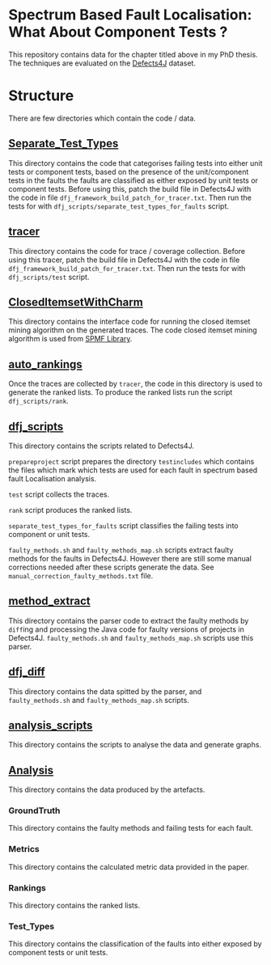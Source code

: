 # Spectrum Based Fault Localisation: What About Component Tests ?
This repository contains data for the chapter titled above in my PhD thesis. The techniques are evaluated on the [Defects4J](https://github.com/rjust/defects4j) dataset.

# Structure
There are few directories which contain the code / data.

## [Separate_Test_Types](https://github.com/glaghari/sbfl_unit_component_tests/tree/master/Separate_Test_Types)
This directory contains the code that categorises failing tests into either unit tests or component tests, based on the presence of the unit/component tests in the faults the faults are classified as either exposed by unit tests or component tests. Before using this, patch the build file in Defects4J with the code in file `dfj_framework_build_patch_for_tracer.txt`. Then run the tests for with `dfj_scripts/separate_test_types_for_faults` script.

## [tracer](https://github.com/glaghari/sbfl_unit_component_tests/tree/master/tracer)
This directory contains the code for trace / coverage collection. Before using this tracer, patch the build file in Defects4J with the code in file `dfj_framework_build_patch_for_tracer.txt`. Then run the tests for with `dfj_scripts/test` script.

## [ClosedItemsetWithCharm](https://github.com/glaghari/sbfl_unit_component_tests/tree/master/ClosedItemsetWithCharm)
This directory contains the interface code for running the closed itemset mining algorithm on the generated traces. The code closed itemset mining algorithm is used from [SPMF Library](http://www.philippe-fournier-viger.com/spmf/).

## [auto_rankings](https://github.com/glaghari/sbfl_unit_component_tests/tree/master/auto_rankings)
Once the traces are collected by `tracer`, the code in this directory is used to generate the ranked lists. To produce the ranked lists run the script `dfj_scripts/rank`.

## [dfj_scripts](https://github.com/glaghari/sbfl_unit_component_tests/tree/master/dfj_scripts)
This directory contains the scripts related to Defects4J.

`prepareproject` script prepares the directory `testincludes` which contains the files which mark which tests are used for each fault in spectrum based fault Localisation analysis.

`test` script collects the traces.

`rank` script produces the ranked lists.

`separate_test_types_for_faults` script classifies the failing tests into component or unit tests.

`faulty_methods.sh` and `faulty_methods_map.sh` scripts extract faulty methods for the faults in Defects4J. However there are still some manual corrections needed after these scripts generate the data. See `manual_correction_faulty_methods.txt` file.

## [method_extract](https://github.com/glaghari/sbfl_unit_component_tests/tree/master/method_extract)
This directory contains the parser code to extract the faulty methods by `diff`ing and processing the Java code for faulty versions of projects in Defects4J. `faulty_methods.sh` and `faulty_methods_map.sh` scripts use this parser.

## [dfj_diff](https://github.com/glaghari/sbfl_unit_component_tests/tree/master/dfj_diff)
This directory contains the data spitted by the parser, and `faulty_methods.sh` and `faulty_methods_map.sh` scripts.

## [analysis_scripts](https://github.com/glaghari/sbfl_unit_component_tests/tree/master/analysis_scripts)
This directory contains the scripts to analyse the data and generate graphs.

## [Analysis](https://github.com/glaghari/sbfl_unit_component_tests/tree/master/Analysis)
This directory contains the data produced by the artefacts.

### GroundTruth
This directory contains the faulty methods and failing tests for each fault.

### Metrics
This directory contains the calculated metric data provided in the paper.

### Rankings
This directory contains the ranked lists.

### Test_Types
This directory contains the classification of the faults into either exposed by component tests or unit tests.

